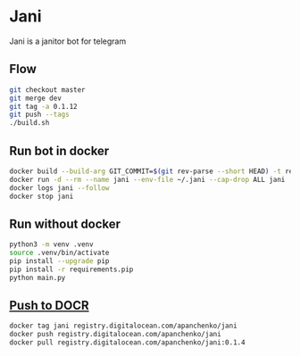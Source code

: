# Jani

Jani is a janitor bot for telegram

## Flow

```bash
git checkout master
git merge dev
git tag -a 0.1.12
git push --tags
./build.sh
```

## Run bot in docker

```bash
docker build --build-arg GIT_COMMIT=$(git rev-parse --short HEAD) -t registry.digitalocean.com/apanchenko/jani:0.1 .
docker run -d --rm --name jani --env-file ~/.jani --cap-drop ALL jani
docker logs jani --follow
docker stop jani
```

## Run without docker

```bash
python3 -m venv .venv
source .venv/bin/activate
pip install --upgrade pip
pip install -r requirements.pip
python main.py
```

## [Push to DOCR](https://www.digitalocean.com/docs/container-registry/quickstart/)

```bash
docker tag jani registry.digitalocean.com/apanchenko/jani
docker push registry.digitalocean.com/apanchenko/jani
docker pull registry.digitalocean.com/apanchenko/jani:0.1.4
```
